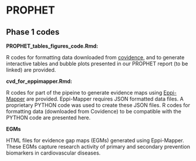 # PROPHET

## Phase 1 codes

__PROPHET_tables_figures_code.Rmd:__

R codes for formatting data downloaded from [covidence](https://www.covidence.org/), and to generate interactive tables and bubble plots presented in our PROPHET report (to be linked) are provided.

__cvd_for_eppimapper.Rmd:__

R codes for part of the pipeine to generate evidence maps using [Eppi-Mapper](https://eppi.ioe.ac.uk/cms/Default.aspx?tabid=3790) are provided.
Eppi-Mapper requires JSON formatted data files.
A proprietary PYTHON code was used to create these JSON files. 
R codes for formatting data (downloaded from Covidence) to be compatible with the PYTHON code are presented here.

__EGMs__

HTML files for evidence gap maps (EGMs) generated using Eppi-Mapper.
These EGMs capture research activity of primary and secondary prevention biomarkers in cardiovascular diseases.

